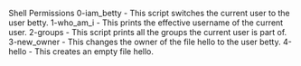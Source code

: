 Shell Permissions
0-iam_betty - This script switches the current user to the user betty.
1-who_am_i - This prints the effective username of the current user.
2-groups - This script prints all the groups the current user is part of.
3-new_owner - This changes the owner of the file hello to the user betty.
4-hello - This creates an empty file hello.
